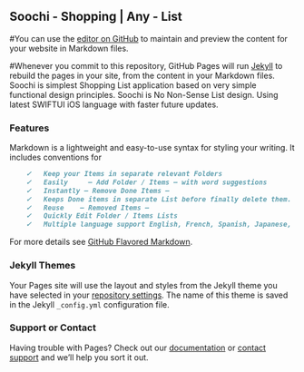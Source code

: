 ## Soochi - Shopping | Any - List

#You can use the [editor on GitHub](https://github.com/noorbittechnologies/Soochi-support/edit/gh-pages/index.md) to maintain and preview the content for your website in Markdown files.

#Whenever you commit to this repository, GitHub Pages will run [Jekyll](https://jekyllrb.com/) to rebuild the pages in your site, from the content in your Markdown files.
Soochi is simplest Shopping List application based on very simple functional design principles.
Soochi is No Non-Sense List design. Using latest SWIFTUI iOS language with faster future updates.

### Features

Markdown is a lightweight and easy-to-use syntax for styling your writing. It includes conventions for

```markdown
	✓	Keep your Items in separate relevant Folders
	✓	Easily     — Add Folder / Items — with word suggestions
	✓	Instantly — Remove Done Items —
	✓	Keeps Done items in separate List before finally delete them.
	✓	Reuse    — Removed Items —
	✓	Quickly Edit Folder / Items Lists
	✓	Multiple language support English, French, Spanish, Japanese, Chinese (HK, Simplified, Traditional)
```

For more details see [GitHub Flavored Markdown](https://guides.github.com/features/mastering-markdown/).

### Jekyll Themes

Your Pages site will use the layout and styles from the Jekyll theme you have selected in your [repository settings](https://github.com/noorbittechnologies/Soochi-support/settings). The name of this theme is saved in the Jekyll `_config.yml` configuration file.

### Support or Contact

Having trouble with Pages? Check out our [documentation](https://docs.github.com/categories/github-pages-basics/) or [contact support](https://github.com/contact) and we’ll help you sort it out.
